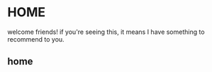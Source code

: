 # HOME

welcome friends! if you're seeing this, it means I have something to recommend to you.

## home

